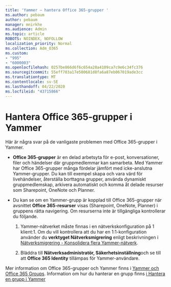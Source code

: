 ```yaml
---
title: 'Yammer – hantera Office 365-grupper '
ms.author: pebaum
author: pebaum
manager: mnirkhe
ms.audience: Admin
ms.topic: article
ROBOTS: NOINDEX, NOFOLLOW
localization_priority: Normal
ms.collection: Adm_O365
ms.custom:
- "995"
- "6000003"
ms.openlocfilehash: 0257be866d6f6c654a28a4109ca7c9e6c34fc376
ms.sourcegitcommit: 55eff703a17e500681d8fa6a87eb067019ade3cc
ms.translationtype: MT
ms.contentlocale: sv-SE
ms.lasthandoff: 04/22/2020
ms.locfileid: "43715866"
---
```

# <a name="manage-office-365-groups-in-yammer"></a>Hantera Office 365-grupper i Yammer

Här är några svar på de vanligaste problemen med Office 365-grupper i Yammer.

* **Office 365-grupper** är en delad arbetsyta för e-post, konversationer, filer och händelser där gruppmedlemmar kan samarbeta. Med Yammer har Office 365-grupper många fördelar jämfört med icke-anslutna Yammer-grupper. Du kan till exempel skapa och vara värd för livehändelser, återställa borttagna grupper, använda dynamiskt gruppmedlemskap, arkivera automatiskt och komma åt delade resurser som Sharepoint, OneNote och Planner.

* Du kan se om en Yammer-grupp är kopplad till Office 365-grupper när avsnittet **Office 365-resurser** visas (Sharepoint, OneNote, Planner) i gruppens rätta navigering. Om resurserna inte är tillgängliga kontrollerar du följande.

  1. Yammer-nätverket måste finnas i en nätverkskonfiguration på 1 klient:1. Om du vill kontrollera att du har en 1:1-konfiguration använder du **verktyget Nätverksmigrering** enligt beskrivningen i [Nätverksmigrering - Konsolidera flera Yammer-nätverk](https://docs.microsoft.com/yammer/configure-your-yammer-network/consolidate-multiple-yammer-networks).

  2. Bläddra till **Nätverksadministratör, Säkerhetsinställning**och se till att **Office 365 Identity** tillämpas för Yammer-användare.

Mer information om Office 365-grupper och Yammer finns i [Yammer och Office 365 Groups](https://docs.microsoft.com/yammer/manage-yammer-groups/yammer-and-office-365-groups). Information om hur du hanterar en grupp finns [i Hantera en grupp i Yammer](https://support.office.com/article/Manage-a-group-in-Yammer-6e05c6d6-5548-4c88-89cd-e6757a514ef2)
